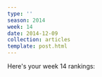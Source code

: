 ```yaml
---
type: ''
season: 2014
week: 14
date: 2014-12-09
collection: articles
template: post.html
---
```


Here's your week 14 rankings:

